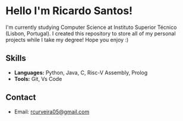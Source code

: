 # Hello I'm Ricardo Santos!
I'm currently studying Computer Science at Instituto Superior Técnico (Lisbon, Portugal). I created this repository to store all of my personal projects while I take my degree! Hope you enjoy :)

## Skills
- **Languages:** Python, Java, C, Risc-V Assembly, Prolog
- **Tools:** Git, Vs Code

## Contact
- Email: rcurveira05@gmail.com
